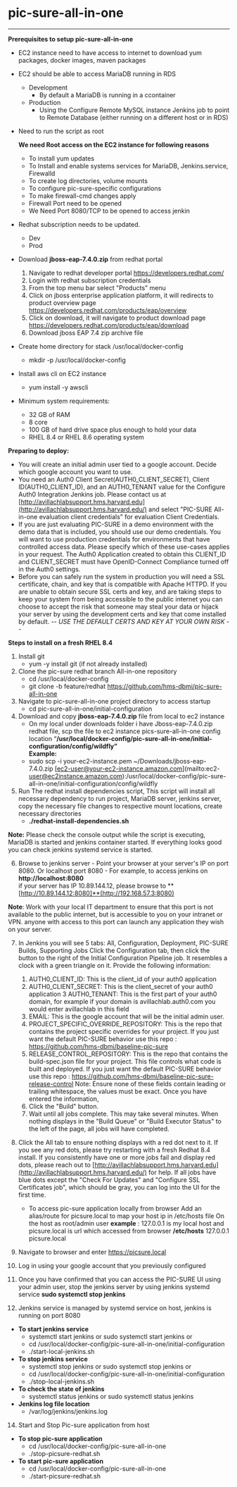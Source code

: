 # **pic-sure-all-in-one**
____________________________________________________________________________________
**Prerequisites to setup pic-sure-all-in-one**

- EC2 instance need to have access to internet to download yum packages, docker images, maven packages
- EC2 should be able to access MariaDB running in RDS
    - Development
        - By default a MariaDB is running in a ccontainer
    - Production
        - Using the Configure Remote MySQL instance Jenkins job to point to Remote Database (either running on a different host or in RDS)
- Need to run the script as root

    **We need Root access on the EC2 instance for following reasons**

    - To install yum updates
    - To Install and enable systems services for MariaDB, Jenkins.service, Firewalld
    - To create log directories, volume mounts
    - To configure pic-sure-specific configurations
    - To make firewall-cmd changes apply
    - Firewall Port need to be opened
	- We Need Port 8080/TCP to be opened to access jenkin
- Redhat subscription needs to be updated.
    - Dev
    - Prod
- Download **jboss-eap-7.4.0.zip** from redhat portal
	1) Navigate to redhat developer portal <https://developers.redhat.com/>
	2) Login with redhat subscription credentials
	3) From the top menu bar select "Products" menu
	4) Click on jboss enterprise application platform, it will redirects to product overview page <https://developers.redhat.com/products/eap/overview>
	5) Click on download, it will navigate to product download page <https://developers.redhat.com/products/eap/download>
	6) Download jboss EAP 7.4 zip archive file

- Create home directory for stack /usr/local/docker-config
    - mkdir -p  /usr/local/docker-config
 
- Install aws cli on EC2 instance
    - yum install -y awscli
     
- Minimum system requirements:
    - 32 GB of RAM
    - 8 core
    - 100 GB of hard drive space plus enough to hold your data
	- RHEL 8.4 or RHEL 8.6 operating system

**Preparing to deploy:**

- You will create an initial admin user tied to a google account. Decide which google account you want to use.
- You need an Auth0 Client Secret(AUTH0_CLIENT_SECRET), Client ID(AUTH0_CLIENT_ID), and an AUTH0_TENANT value for the Configure Auth0 Integration Jenkins job. Please contact us at [http://avillachlabsupport.hms.harvard.edu](http://avillachlabsupport.hms.harvard.edu/) and select "PIC-SURE All-in-one evaluation client credentials" for evaluation Client Credentials. 
- If you are just evaluating PIC-SURE in a demo environment with the demo data that is included, you should use our demo credentials. You will want to use production credentials for environments that have controlled access data. Please specify which of these use-cases applies in your request. The Auth0 Application created to obtain this CLIENT_ID and CLIENT_SECRET must have OpenID-Connect Compliance turned off in the Auth0 settings.
-   Before you can safely run the system in production you will need a SSL certificate, chain, and key that is compatible with Apache HTTPD. If you are unable to obtain secure SSL certs and key, and are taking steps to keep your system from being accessible to the public internet you can choose to accept the risk that someone may steal your data or hijack your server by using the development certs and key that come installed by default. -- *USE THE DEFAULT CERTS AND KEY AT YOUR OWN RISK* --

**Steps to install on a fresh RHEL 8.4**

  1. Install git
   	  - yum -y install git (if not already installed)
  2. Clone the pic-sure redhat branch All-in-one repository
      - cd /usr/local/docker-config
   	  - git clone -b feature/redhat https://github.com/hms-dbmi/pic-sure-all-in-one
  3. Navigate to pic-sure-all-in-one project directory to access startup
	    - cd pic-sure-all-in-one/initial-configuration
  4. Download and copy **jboss-eap-7.4.0.zip** file from local to ec2 instance
      - On my local under downloads folder i have Jboss-eap-7.4.0.zip redhat file, scp the file to ec2 instance pics-sure-all-in-one config location        “**/usr/local/docker-config/pic-sure-all-in-one/initial-configuration/config/wildfly”**  
  **Example:**
     - sudo scp -i your-ec2-instance.pem \~/Downloads/jboss-eap-7.4.0.zip [ec2-user@your-ec2-instance.amazon.com](mailto:ec2-  user@ec2instance.amazon.com):/usr/local/docker-config/pic-sure-all-in-one/initial-configuration/config/wildfly
  5. Run The redhat install dependencies script, This script will install all necessary dependency to run project, MariaDB server, jenkins server, copy the necessary file changes to respective mount locations, create necessary directories
  		- **./redhat-install-dependencies.sh**
   	
   **Note:** Please check the console output while the script is executing, MariaDB is started and jenkins container started. If everything looks good you can check jenkins systemd service is started.
   
  6. Browse to jenkins server
	- Point your browser at your server's IP on port 8080. Or localhost port 8080
	- For example, to access jenkins on **http://localhost:8080**  
 	if your server has IP 10.89.144.12, please browse to **[http://10.89.144.12:8080]**(http://192.168.57.3:8080)

**Note**: Work with your local IT department to ensure that this port is not available to the public internet, but is accessible to you on your intranet or VPN. anyone with access to this port can launch any application they wish on your server.

  7. In Jenkins you will see 5 tabs: All, Configuration, Deployment, PIC-SURE Builds, Supporting Jobs
    Click the Configuration tab, then click the button to the right of the Initial Configuration Pipeline job. It resembles a clock with a green triangle on it.
    Provide the following information:

	  1. AUTH0_CLIENT_ID: This is the client_id of your auth0 application
	  2. AUTH0_CLIENT_SECRET: This is the client_secret of your auth0 application
	  3  AUTH0_TENANT: This is the first part of your auth0 domain, for example if your domain is avillachlab.auth0.com you would enter avillachlab in this field
	  4. EMAIL: This is the google account that will be the initial admin user.
	  5. PROJECT_SPECIFIC_OVERRIDE_REPOSITORY: This is the repo that contains the project specific overrides for your project. If you just want the default PIC-SURE behavior use this repo : <https://github.com/hms-dbmi/baseline-pic-sure>
	  6. RELEASE_CONTROL_REPOSITORY: This is the repo that contains the build-spec.json file for your project. This file controls what code is built and deployed. If you just want the default PIC-SURE behavior use this repo : <https://github.com/hms-dbmi/baseline-pic-sure-release-control>
    Note: Ensure none of these fields contain leading or trailing whitespace, the values must be exact. Once you have entered the information,
	  7. Click the "Build" button.
	  8. Wait until all jobs complete. This may take several minutes. When nothing displays in the "Build Queue" or "Build Executor Status" to the left of the page, all jobs will have completed.
    
8. Click the All tab to ensure nothing displays with a red dot next to it. If you see any red dots, please try restarting with a fresh Redhat 8.4 install. If you consistently have one or more jobs fail and display red dots, please reach out to [http://avillachlabsupport.hms.harvard.edu](http://avillachlabsupport.hms.harvard.edu/) for help.
    If all jobs have blue dots except the "Check For Updates" and "Configure SSL Certificates job", which should be gray, you can log into the UI for the first time.
	- To access pic-sure application locally from browser Add an alias/route for picsure.local to map your host ip in /etc/hosts file
    On the host as root/admin user
      **example** : 127.0.0.1 is my local host and picsure.local is url which accessed from browser
      **/etc/hosts**
	    127.0.0.1 picsure.local
10. Navigate to browser and enter https://picsure.local
11. Log in using your google account that you previously configured
12. Once you have confirmed that you can access the PIC-SURE UI using your admin user, stop the jenkins server by using jenkins systemd service
  	  **sudo systemctl stop jenkins**
13. Jenkins service is managed by systemd service on host, jenkins is running on port 8080
-  **To start jenkins service**
    - systemctl start jenkins or sudo systemctl start jenkins or
    - cd /usr/local/docker-config/pic-sure-all-in-one/initial-configuration
    - ./start-local-jenkins.sh
- **To stop jenkins service**
    - systemctl stop jenkins or sudo systemctl stop jenkins or
    - cd /usr/local/docker-config/pic-sure-all-in-one/initial-configuration
    - ./stop-local-jenkins.sh
- **To check the state of jenkins**
   - systemctl status jenkins or sudo systemctl status jenkins 
- **Jenkins log file location**
   - /var/log/jenkins/jenkins.log   
14. Start and Stop Pic-sure application from host
- **To stop pic-sure application**
  - cd /usr/local/docker-config/pic-sure-all-in-one
  - ./stop-picsure-redhat.sh
- **To start pic-sure application**
   - cd /usr/local/docker-config/pic-sure-all-in-one
   - ./start-picsure-redhat.sh
